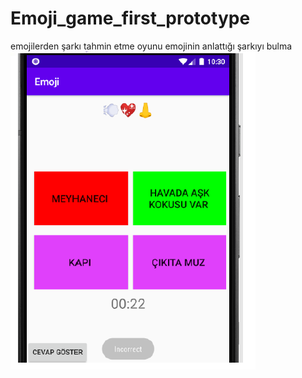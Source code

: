 # Emoji_game_first_prototype
 emojilerden şarkı tahmin etme oyunu emojinin anlattığı şarkıyı bulma
![alt text](https://github.com/kayaismail/Emoji_game_first_prototype/blob/main/Adaas%C4%B1z.png?raw=tru)
